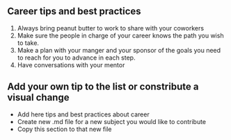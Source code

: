 ## Career tips and best practices

1. Always bring peanut butter to work to share with your coworkers
1. Make sure the people in charge of your career knows the path you wish to take.
1. Make a plan with your manger and your sponsor of the goals you need to reach for you to advance in each step.
1. Have conversations with your mentor

## Add your own tip to the list or constribute a visual change

- Add here tips and best practices about career
- Create new .md file for a new subject you would like to contribute
- Copy this section to that new file
